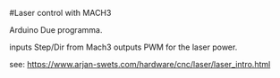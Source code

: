 #Laser control with MACH3


Arduino Due programma.

inputs Step/Dir from Mach3
outputs  PWM for the laser power.



see: https://www.arjan-swets.com/hardware/cnc/laser/laser_intro.html
